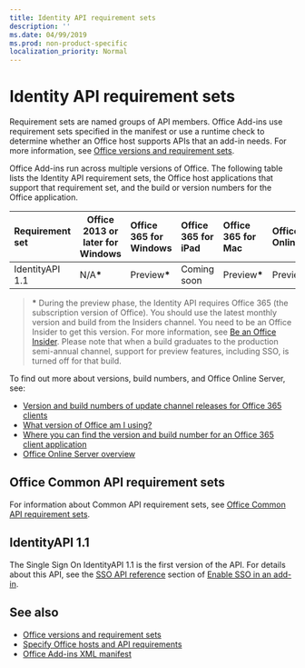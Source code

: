 ```yaml
---
title: Identity API requirement sets
description: ''
ms.date: 04/99/2019
ms.prod: non-product-specific
localization_priority: Normal
---
```


# Identity API requirement sets

Requirement sets are named groups of API members. Office Add-ins use requirement sets specified in the manifest or use a runtime check to determine whether an Office host supports APIs that an add-in needs. For more information, see [Office versions and requirement sets](/office/dev/add-ins/develop/office-versions-and-requirement-sets).

Office Add-ins run across multiple versions of Office. The following table lists the Identity API requirement sets, the Office host applications that support that requirement set, and the build or version numbers for the Office application.

|  Requirement set  | Office 2013 or later for Windows | Office 365 for Windows   |  Office 365 for iPad  |  Office 365 for Mac  | Office Online  | SharePoint Online | OneDrive.com |Outlook.com & Exchange Online|
|:-----|-----|:-----|:-----|:-----|:-----|:-----|:-----|:-----|
| IdentityAPI 1.1  | N/A<b>*</b> | Preview<b>*</b> | Coming soon | Preview<b>*</b> | Preview | Preview| Coming soon | Coming soon |

> **&#42;** During the preview phase, the Identity API requires Office 365 (the subscription version of Office). You should use the latest monthly version and build from the Insiders channel. You need to be an Office Insider to get this version. For more information, see [Be an Office Insider](https://products.office.com/office-insider?tab=tab-1). Please note that when a build graduates to the production semi-annual channel, support for preview features, including SSO, is turned off for that build.

To find out more about versions, build numbers, and Office Online Server, see:

- [Version and build numbers of update channel releases for Office 365 clients](https://support.office.com/article/version-and-build-numbers-of-update-channel-releases-ae942449-1fca-4484-898b-a933ea23def7)
- [What version of Office am I using?](https://support.office.com/article/What-version-of-Office-am-I-using-932788b8-a3ce-44bf-bb09-e334518b8b19)
- [Where you can find the version and build number for an Office 365 client application](https://support.office.com/article/version-and-build-numbers-of-update-channel-releases-ae942449-1fca-4484-898b-a933ea23def7)
- [Office Online Server overview](/officeonlineserver/office-online-server-overview)

## Office Common API requirement sets

For information about Common API requirement sets, see [Office Common API requirement sets](office-add-in-requirement-sets.md).

## IdentityAPI 1.1

The Single Sign On IdentityAPI 1.1 is the first version of the API. For details about this API, see the [SSO API reference](/office/dev/add-ins/develop/sso-in-office-add-ins#sso-api-reference) section of [Enable SSO in an add-in](/office/dev/add-ins/develop/sso-in-office-add-ins).

## See also

- [Office versions and requirement sets](/office/dev/add-ins/develop/office-versions-and-requirement-sets)
- [Specify Office hosts and API requirements](/office/dev/add-ins/develop/specify-office-hosts-and-api-requirements)
- [Office Add-ins XML manifest](/office/dev/add-ins/develop/add-in-manifests)
